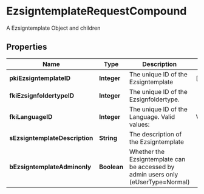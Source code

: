

# EzsigntemplateRequestCompound

A Ezsigntemplate Object and children

## Properties

| Name | Type | Description | Notes |
|------------ | ------------- | ------------- | -------------|
|**pkiEzsigntemplateID** | **Integer** | The unique ID of the Ezsigntemplate |  [optional] |
|**fkiEzsignfoldertypeID** | **Integer** | The unique ID of the Ezsignfoldertype. |  |
|**fkiLanguageID** | **Integer** | The unique ID of the Language.  Valid values:  |Value|Description| |-|-| |1|French| |2|English| |  |
|**sEzsigntemplateDescription** | **String** | The description of the Ezsigntemplate |  |
|**bEzsigntemplateAdminonly** | **Boolean** | Whether the Ezsigntemplate can be accessed by admin users only (eUserType&#x3D;Normal) |  |



